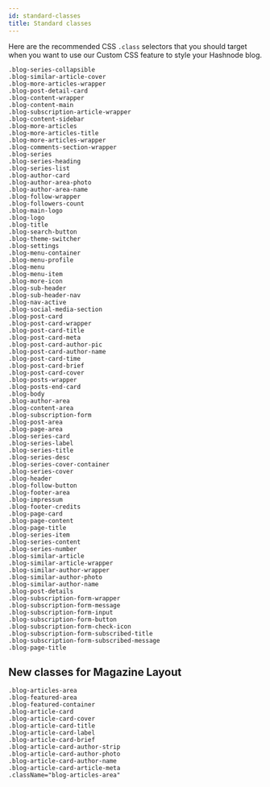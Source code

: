 ```yaml
---
id: standard-classes
title: Standard classes
---
```


Here are the recommended CSS `.class` selectors that you should target when you want to use our Custom CSS feature to style your Hashnode blog. 

`.blog-series-collapsible`  
`.blog-similar-article-cover`  
`.blog-more-articles-wrapper`  
`.blog-post-detail-card`  
`.blog-content-wrapper`  
`.blog-content-main`  
`.blog-subscription-article-wrapper`  
`.blog-content-sidebar`  
`.blog-more-articles`  
`.blog-more-articles-title`  
`.blog-more-articles-wrapper`  
`.blog-comments-section-wrapper`  
`.blog-series`  
`.blog-series-heading`  
`.blog-series-list`  
`.blog-author-card`  
`.blog-author-area-photo`  
`.blog-author-area-name`  
`.blog-follow-wrapper`  
`.blog-followers-count`  
`.blog-main-logo`  
`.blog-logo`  
`.blog-title`  
`.blog-search-button`  
`.blog-theme-switcher`  
`.blog-settings`  
`.blog-menu-container`  
`.blog-menu-profile`  
`.blog-menu`  
`.blog-menu-item `  
`.blog-more-icon`  
`.blog-sub-header`  
`.blog-sub-header-nav`  
`.blog-nav-active`  
`.blog-social-media-section`  
`.blog-post-card`  
`.blog-post-card-wrapper`  
`.blog-post-card-title`  
`.blog-post-card-meta`  
`.blog-post-card-author-pic`  
`.blog-post-card-author-name`  
`.blog-post-card-time`  
`.blog-post-card-brief`  
`.blog-post-card-cover`  
`.blog-posts-wrapper`  
`.blog-posts-end-card`  
`.blog-body`  
`.blog-author-area`  
`.blog-content-area`  
`.blog-subscription-form`  
`.blog-post-area`  
`.blog-page-area`  
`.blog-series-card`  
`.blog-series-label`  
`.blog-series-title`  
`.blog-series-desc`  
`.blog-series-cover-container`  
`.blog-series-cover`  
`.blog-header`  
`.blog-follow-button`  
`.blog-footer-area`  
`.blog-impressum`  
`.blog-footer-credits`  
`.blog-page-card`  
`.blog-page-content`  
`.blog-page-title`  
`.blog-series-item`  
`.blog-series-content`  
`.blog-series-number`  
`.blog-similar-article`  
`.blog-similar-article-wrapper`  
`.blog-similar-author-wrapper`  
`.blog-similar-author-photo`  
`.blog-similar-author-name`  
`.blog-post-details`  
`.blog-subscription-form-wrapper `  
`.blog-subscription-form-message `  
`.blog-subscription-form-input`  
`.blog-subscription-form-button`  
`.blog-subscription-form-check-icon`  
`.blog-subscription-form-subscribed-title`  
`.blog-subscription-form-subscribed-message`  
`.blog-page-title`

## New classes for Magazine Layout

`.blog-articles-area`  
`.blog-featured-area`  
`.blog-featured-container`  
`.blog-article-card`  
`.blog-article-card-cover`  
`.blog-article-card-title`  
`.blog-article-card-label`  
`.blog-article-card-brief`  
`.blog-article-card-author-strip`  
`.blog-article-card-author-photo`  
`.blog-article-card-author-name`  
`.blog-article-card-article-meta`  
`.className="blog-articles-area"`  